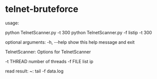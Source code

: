 # telnet-bruteforce
usage: 

python TelnetScanner.py -t 300
python TelnetScanner.py -f listip -t 300

optional arguments:
  -h, --help  show this help message and exit

TelnetScanner:
  Options for TelnetScanner

  -t THREAD   number of threads
  -f FILE     list ip
  
 read result:
 ~: tail -f data.log
